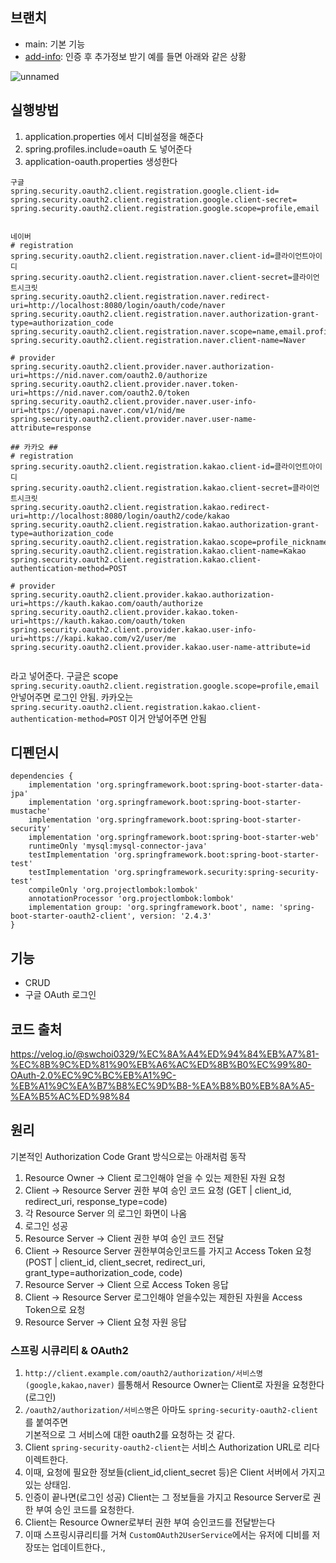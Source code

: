 ## 브랜치
- main: 기본 기능
- [add-info](https://github.com/kyupid/spring-oauth-with-security/tree/add-info): 인증 후 추가정보 받기 예를 들면 아래와 같은 상황

![unnamed](https://user-images.githubusercontent.com/59721293/156748328-cd41da03-45bb-4ac1-bd91-fca8d6fb05e4.gif)


## 실행방법
1. application.properties 에서 디비설정을 해준다
2. spring.profiles.include=oauth 도 넣어준다
3. application-oauth.properties 생성한다
```
구글 
spring.security.oauth2.client.registration.google.client-id=
spring.security.oauth2.client.registration.google.client-secret=
spring.security.oauth2.client.registration.google.scope=profile,email


네이버
# registration
spring.security.oauth2.client.registration.naver.client-id=클라이언트아이디
spring.security.oauth2.client.registration.naver.client-secret=클라이언트시크릿
spring.security.oauth2.client.registration.naver.redirect-uri=http://localhost:8080/login/oauth/code/naver
spring.security.oauth2.client.registration.naver.authorization-grant-type=authorization_code
spring.security.oauth2.client.registration.naver.scope=name,email.profile_image
spring.security.oauth2.client.registration.naver.client-name=Naver

# provider
spring.security.oauth2.client.provider.naver.authorization-uri=https://nid.naver.com/oauth2.0/authorize
spring.security.oauth2.client.provider.naver.token-uri=https://nid.naver.com/oauth2.0/token
spring.security.oauth2.client.provider.naver.user-info-uri=https://openapi.naver.com/v1/nid/me
spring.security.oauth2.client.provider.naver.user-name-attribute=response

## 카카오 ##
# registration
spring.security.oauth2.client.registration.kakao.client-id=클라이언트아이디
spring.security.oauth2.client.registration.kakao.client-secret=클라이언트시크릿
spring.security.oauth2.client.registration.kakao.redirect-uri=http://localhost:8080/login/oauth2/code/kakao
spring.security.oauth2.client.registration.kakao.authorization-grant-type=authorization_code
spring.security.oauth2.client.registration.kakao.scope=profile_nickname,account_email,profile_image
spring.security.oauth2.client.registration.kakao.client-name=Kakao
spring.security.oauth2.client.registration.kakao.client-authentication-method=POST

# provider
spring.security.oauth2.client.provider.kakao.authorization-uri=https://kauth.kakao.com/oauth/authorize
spring.security.oauth2.client.provider.kakao.token-uri=https://kauth.kakao.com/oauth/token
spring.security.oauth2.client.provider.kakao.user-info-uri=https://kapi.kakao.com/v2/user/me
spring.security.oauth2.client.provider.kakao.user-name-attribute=id


```
라고 넣어준다.
구글은 scope `spring.security.oauth2.client.registration.google.scope=profile,email` 안넣어주면 로그인 안됨.
카카오는 `spring.security.oauth2.client.registration.kakao.client-authentication-method=POST` 이거 안넣어주면 안됨

## 디펜던시
```
dependencies {
	implementation 'org.springframework.boot:spring-boot-starter-data-jpa'
	implementation 'org.springframework.boot:spring-boot-starter-mustache'
	implementation 'org.springframework.boot:spring-boot-starter-security'
	implementation 'org.springframework.boot:spring-boot-starter-web'
	runtimeOnly 'mysql:mysql-connector-java'
	testImplementation 'org.springframework.boot:spring-boot-starter-test'
	testImplementation 'org.springframework.security:spring-security-test'
	compileOnly 'org.projectlombok:lombok'
	annotationProcessor 'org.projectlombok:lombok'
	implementation group: 'org.springframework.boot', name: 'spring-boot-starter-oauth2-client', version: '2.4.3'
}

```

## 기능

- CRUD
- 구글 OAuth 로그인


## 코드 출처
https://velog.io/@swchoi0329/%EC%8A%A4%ED%94%84%EB%A7%81-%EC%8B%9C%ED%81%90%EB%A6%AC%ED%8B%B0%EC%99%80-OAuth-2.0%EC%9C%BC%EB%A1%9C-%EB%A1%9C%EA%B7%B8%EC%9D%B8-%EA%B8%B0%EB%8A%A5-%EA%B5%AC%ED%98%84


## 원리

기본적인 Authorization Code Grant 방식으로는 아래처럼 동작
1. Resource Owner -> Client 로그인해야 얻을 수 있는 제한된 자원 요청
2. Client -> Resource Server 권한 부여 승인 코드 요청 (GET | client_id, redirect_uri, response_type=code)
3. 각 Resource Server 의 로그인 화면이 나옴
4. 로그인 성공
5. Resource Server -> Client 권한 부여 승인 코드 전달
6. Client -> Resource Server 권한부여승인코드를 가지고 Access Token 요청 (POST | client_id, client_secret, redirect_uri, grant_type=authorization_code, code)
7. Resource Server -> Client 으로 Access Token 응답
8. Client -> Resource Server 로그인해야 얻을수있는 제한된 자원을 Access Token으로 요청
9. Resource Server -> Client 요청 자원 응답

### 스프링 시큐리티 & OAuth2
1. `http://client.example.com/oauth2/authorization/서비스명(google,kakao,naver)` 를통해서
Resource Owner는 Client로 자원을 요청한다(로그인)   
2. `/oauth2/authorization/서비스명`은 아마도 `spring-security-oauth2-client` 를 붙여주면   
      기본적으로 그 서비스에 대한 oauth2를 요청하는 것 같다.
3. Client `spring-security-oauth2-client`는 서비스 Authorization URL로 리다이렉트한다.
4. 이때, 요청에 필요한 정보들(client_id,client_secret 등)은 Client 서버에서 가지고 있는 상태임.    
5. 인증이 끝나면(로그인 성공) Client는 그 정보들을 가지고 Resource Server로 권한 부여 승인 코드를 요청한다.    
6. Client는 Resource Owner로부터 권한 부여 승인코드를 전달받는다
8. 이때 스프링시큐리티를 거쳐 `CustomOAuth2UserService`에서는 유저에 디비를 저장또는 업데이트한다.,
